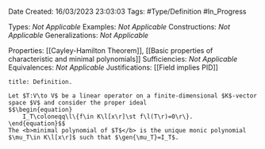 <div class="topSpace"></div>

Date Created: 16/03/2023 23:03:03
Tags: #Type/Definition #In_Progress

Types: <i>Not Applicable</i>
Examples: <i>Not Applicable</i>
Constructions: <i>Not Applicable</i>
Generalizations: <i>Not Applicable</i>

Properties: [[Cayley-Hamilton Theorem]], [[Basic properties of characteristic and minimal polynomials]]
Sufficiencies: <i>Not Applicable</i>
Equivalences: <i>Not Applicable</i>
Justifications: [[Field implies PID]]

``` ad-Definition
title: Definition.

Let $T:V\to V$ be a linear operator on a finite-dimensional $K$-vector space $V$ and consider the proper ideal
$$\begin{equation}
    I_T\coloneqq\l\{f\in K\l[x\r]\st f\l(T\r)=0\r\}.
\end{equation}$$
The <b>minimal polynomial of $T$</b> is the unique monic polynomial $\mu_T\in K\l[x\r]$ such that $\gen{\mu_T}=I_T$.

```
